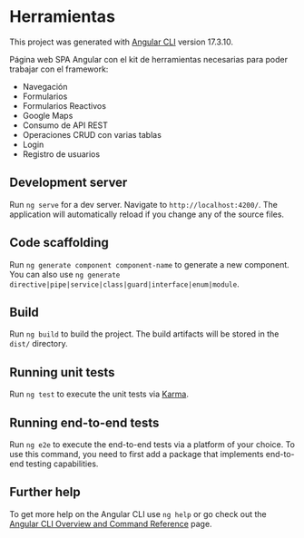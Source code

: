 # Herramientas

This project was generated with [Angular CLI](https://github.com/angular/angular-cli) version 17.3.10.

Página web SPA Angular con el kit de herramientas necesarias para poder trabajar con el framework:
- Navegación
- Formularios
- Formularios Reactivos
- Google Maps
- Consumo de API REST
- Operaciones CRUD con varias tablas
- Login
- Registro de usuarios 

## Development server

Run `ng serve` for a dev server. Navigate to `http://localhost:4200/`. The application will automatically reload if you change any of the source files.

## Code scaffolding

Run `ng generate component component-name` to generate a new component. You can also use `ng generate directive|pipe|service|class|guard|interface|enum|module`.

## Build

Run `ng build` to build the project. The build artifacts will be stored in the `dist/` directory.

## Running unit tests

Run `ng test` to execute the unit tests via [Karma](https://karma-runner.github.io).

## Running end-to-end tests

Run `ng e2e` to execute the end-to-end tests via a platform of your choice. To use this command, you need to first add a package that implements end-to-end testing capabilities.

## Further help

To get more help on the Angular CLI use `ng help` or go check out the [Angular CLI Overview and Command Reference](https://angular.io/cli) page.
